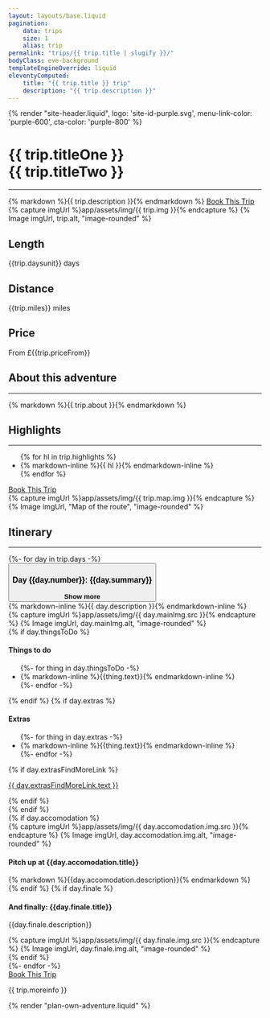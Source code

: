 ```yaml
---
layout: layouts/base.liquid
pagination:
    data: trips
    size: 1
    alias: trip
permalink: "trips/{{ trip.title | slugify }}/"
bodyClass: eve-background
templateEngineOverride: liquid
eleventyComputed:
    title: "{{ trip.title }} trip"
    description: "{{ trip.description }}"
---
```

{% render "site-header.liquid", logo: 'site-id-purple.svg', menu-link-color: 'purple-600', cta-color: 'purple-800' %}
<main class="wrapper">
    <div class="grid-container align-items-top">
        <div class="grid-container__item-span-4">
            <h1 class="color-purple-900">{{ trip.titleOne }}<br>
                <span class="color-purple-700">{{ trip.titleTwo }}</span>
            </h1>
            <hr class="hr hr--green-500 hr" />
             {% markdown %}{{ trip.description }}{% endmarkdown %}
             <a href="{{trip.bookingLink}}" class="cta cta--no-margin cta--orange cta--with-icon">
                <i class="icon-trip"></i>Book This Trip
            </a>
        </div>
        <div class="grid-container__item-span-4">
{% capture imgUrl %}app/assets/img/{{ trip.img }}{% endcapture %}
{% Image imgUrl, trip.alt, "image-rounded" %}
        </div>
    </div>
    <div class="container-33 text-align-center margin-spacing-b">
        <div class="item-1">
            <h2 class="h3">Length</h2>
            <p>{{trip.daysunit}} days</p>
        </div>
        <div class="item-2">
            <h2 class="h3">Distance</h2>
            <p>{{trip.miles}} miles</p>
        </div>
        <div class="item-3">
            <h2 class="h3">Price</h2>
            <p>From £{{trip.priceFrom}}</p>
        </div>
    </div>
    <div class="margin-spacing-b">
        <div class="grid-container align-items-top">
            <div class="grid-container__item-span-4">
                <h2 class="color-green-900">About this adventure</h2>
                <hr class="hr hr--yellow-500 hr--margin-small" />
                {% markdown %}{{ trip.about }}{% endmarkdown %}
                <div class="margin-spacing-b">
                    <h2 class="color-green-900 ">Highlights</h2>
                    <hr class="hr hr--yellow-500 " />
                <ul>
                {% for hl in trip.highlights %}
                    <li>{% markdown-inline %}{{ hl }}{% endmarkdown-inline %}</li>
                {% endfor %}
                </ul>
                </div>
                <a href="{{trip.bookingLink}}" class="cta cta--no-margin cta--orange cta--with-icon">
                    <i class="icon-trip"></i>Book This Trip
                </a>
            </div>
            <div class="grid-container__item-span-4">
                {% capture imgUrl %}app/assets/img/{{ trip.map.img }}{% endcapture %}
                {% Image imgUrl, "Map of the route", "image-rounded" %}
            </div>
        </div>
    </div>
    <div class="margin-spacing-b">
        <h2 class="color-green-900">Itinerary</h2>
        <hr class="hr hr--yellow-500 hr--margin-small" />
        {%- for day in trip.days  -%}
            <div class="collapsible">
                <button type="button" class="collapsible__button" data-bs-toggle="collapse" role="button" aria-expanded="false" aria-controls="day-{{day.number}}">
                    <h3>Day {{day.number}}: {{day.summary}}</h3>
                    <strong class="collapsible__toggle"><span class="icon icon-chevron collapsible__toggle-icon"></span><span class="collapsible__toggle-text">Show more</span></strong>
                </button>
                <div class="collapsible__content" id="day-{{day.number}}">
                    <div class="grid-container align-items-top">
                        <div class="grid-container__item-span-5">
                            {% markdown-inline %}{{ day.description }}{% endmarkdown-inline %}
                        </div>
                        <div class="grid-container__item-span-3">
                            {% capture imgUrl %}app/assets/img/{{ day.mainImg.src }}{% endcapture %}
                            {% Image imgUrl, day.mainImg.alt, "image-rounded" %}
                        </div>
                    </div>
                    <div class="grid-container align-items-top margin-spacing-b">
                        {% if day.thingsToDo %}
                        <div class="grid-container__item-span-4">
                            <h4 class="margin-bottom-1 color-purple-900">Things to do</h4>
                            <ul class="list-reset">
                                {%- for thing in day.thingsToDo  -%}
                                    <li><span class="icon-{{thing.icon}}"></span>{% markdown-inline %}{{thing.text}}{% endmarkdown-inline %}</li>
                                {%- endfor -%}
                            </ul>
                        </div>
                        {% endif %}
                        {% if day.extras %}
                        <div class="grid-container__item-span-4">
                                <h4 class="margin-bottom-1 color-purple-900">Extras</h4>
                                <ul class="list-reset">
                                    {%- for thing in day.extras  -%}
                                        <li><span class="icon-{{thing.icon}}"></span>{% markdown-inline %}{{thing.text}}{% endmarkdown-inline %}</li>
                                    {%- endfor -%}
                                </ul>
                            {% if day.extrasFindMoreLink %}
                                <p><a href="{{ day.extrasFindMoreLink.url }}" target="_blank">{{ day.extrasFindMoreLink.text }}</a></p>
                            {% endif %}
                        </div>
                        {% endif %}
                    </div>
                    <div class="grid-container align-items-top">
                        {% if day.accomodation %}
                        <div class="grid-container__item-span-3">
                            {% capture imgUrl %}app/assets/img/{{ day.accomodation.img.src }}{% endcapture %}
                            {% Image imgUrl, day.accomodation.img.alt, "image-rounded" %}
                        </div>
                        <div class="grid-container__item-span-5">
                            <h4 class="color-purple-900">Pitch up at <span class="color-purple-600">{{day.accomodation.title}}</span></h3>
                            {% markdown %}{{day.accomodation.description}}{% endmarkdown %}
                        </div>
                        {% endif %}
                        {% if day.finale %}
                        <div class="grid-container__item-span-4">
                            <h4 class="color-purple-900">And finally: {{day.finale.title}}</h3>
                            <p>{{day.finale.description}}</p>
                        </div>
                        <div class="grid-container__item-span-4">
                            {% capture imgUrl %}app/assets/img/{{ day.finale.img.src }}{% endcapture %}
                            {% Image imgUrl, day.finale.img.alt, "image-rounded" %}
                        </div>
                        {% endif %}
                    </div>
                </div>
            </div>
        {%- endfor -%}
        <div class="margin-spacing-b">
            <a href="{{trip.bookingLink}}" class="cta cta--no-margin cta--orange cta--with-icon">
                <i class="icon-trip"></i>Book This Trip
            </a>
            <p>{{ trip.moreinfo }}</p>
        </div>
        {% render "plan-own-adventure.liquid" %}
    </div>
</main>

